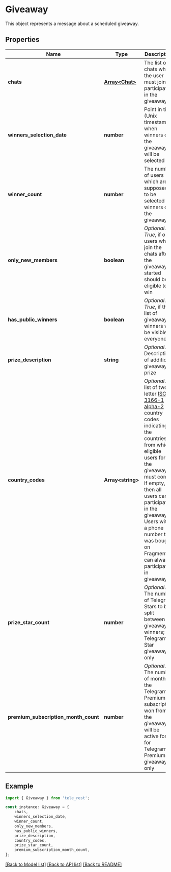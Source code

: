 # Giveaway

This object represents a message about a scheduled giveaway.

## Properties

Name | Type | Description | Notes
------------ | ------------- | ------------- | -------------
**chats** | [**Array&lt;Chat&gt;**](Chat.md) | The list of chats which the user must join to participate in the giveaway | [default to undefined]
**winners_selection_date** | **number** | Point in time (Unix timestamp) when winners of the giveaway will be selected | [default to undefined]
**winner_count** | **number** | The number of users which are supposed to be selected as winners of the giveaway | [default to undefined]
**only_new_members** | **boolean** | *Optional*. *True*, if only users who join the chats after the giveaway started should be eligible to win | [optional] [default to true]
**has_public_winners** | **boolean** | *Optional*. *True*, if the list of giveaway winners will be visible to everyone | [optional] [default to true]
**prize_description** | **string** | *Optional*. Description of additional giveaway prize | [optional] [default to undefined]
**country_codes** | **Array&lt;string&gt;** | *Optional*. A list of two-letter [ISO 3166-1 alpha-2](https://en.wikipedia.org/wiki/ISO_3166-1_alpha-2) country codes indicating the countries from which eligible users for the giveaway must come. If empty, then all users can participate in the giveaway. Users with a phone number that was bought on Fragment can always participate in giveaways. | [optional] [default to undefined]
**prize_star_count** | **number** | *Optional*. The number of Telegram Stars to be split between giveaway winners; for Telegram Star giveaways only | [optional] [default to undefined]
**premium_subscription_month_count** | **number** | *Optional*. The number of months the Telegram Premium subscription won from the giveaway will be active for; for Telegram Premium giveaways only | [optional] [default to undefined]

## Example

```typescript
import { Giveaway } from 'tele_rest';

const instance: Giveaway = {
    chats,
    winners_selection_date,
    winner_count,
    only_new_members,
    has_public_winners,
    prize_description,
    country_codes,
    prize_star_count,
    premium_subscription_month_count,
};
```

[[Back to Model list]](../README.md#documentation-for-models) [[Back to API list]](../README.md#documentation-for-api-endpoints) [[Back to README]](../README.md)

